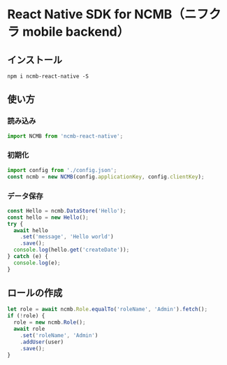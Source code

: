 # React Native SDK for NCMB（ニフクラ mobile backend）

## インストール

```
npm i ncmb-react-native -S
```

## 使い方

### 読み込み

```javascript
import NCMB from 'ncmb-react-native';
```

### 初期化

```javascript
import config from './config.json';
const ncmb = new NCMB(config.applicationKey, config.clientKey);
```

### データ保存

```js
const Hello = ncmb.DataStore('Hello');
const hello = new Hello();
try {
  await hello
    .set('message', 'Hello world')
    .save();
  console.log(hello.get('createDate'));
} catch (e) {
  console.log(e);
}
```

## ロールの作成

```js
let role = await ncmb.Role.equalTo('roleName', 'Admin').fetch();
if (!role) {
  role = new ncmb.Role();
  await role
    .set('roleName', 'Admin')
    .addUser(user)
    .save();
}
```
